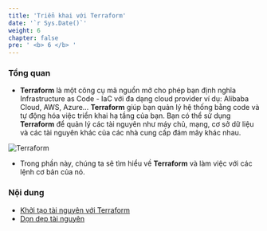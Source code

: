 ```yaml
---
title: 'Triển khai với Terraform'
date: '`r Sys.Date()`'
weight: 6
chapter: false
pre: ' <b> 6 </b> '
---
```


### Tổng quan

- **Terraform** là một công cụ mã nguồn mở cho phép bạn định nghĩa Infrastructure as Code - IaC với đa dạng cloud provider ví dụ: Alibaba Cloud, AWS, Azure… **Terraform** giúp bạn quản lý hệ thống bằng code và tự động hóa việc triển khai hạ tầng của bạn. Bạn có thể sử dụng **Terraform** để quản lý các tài nguyên như máy chủ, mạng, cơ sở dữ liệu và các tài nguyên khác của các nhà cung cấp đám mây khác nhau.

![Terraform](/images/6.terraform/Workshop-terraform.drawio.png)

- Trong phần này, chúng ta sẽ tìm hiểu về **Terraform** và làm việc với các lệnh cơ bản của nó.

### Nội dung

- [Khởi tạo tài nguyên với Terraform](6.1createresource/)
- [Dọn dẹp tài nguyên](6.2cleanup/)
